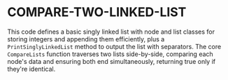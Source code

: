 # COMPARE-TWO-LINKED-LIST
This code defines a basic singly linked list with node and list classes for storing integers and appending them efficiently, plus a `PrintSinglyLinkedList` method to output the list with separators. The core `CompareLists` function traverses two lists side-by-side, comparing each node's data and ensuring both end simultaneously, returning true only if they're identical. 
